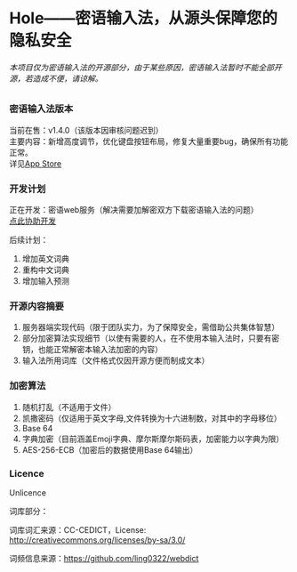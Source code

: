 # Hole——密语输入法，从源头保障您的隐私安全

###### 本项目仅为密语输入法的开源部分，由于某些原因，密语输入法暂时不能全部开源，若造成不便，请谅解。

### 密语输入法版本
当前在售：v1.4.0（该版本因审核问题迟到）  
主要内容：新增高度调节，优化键盘按钮布局，修复大量重要bug，确保所有功能正常。  
详见[App Store](https://appsto.re/cn/RzEw_.i)  

### 开发计划
正在开发：密语web服务（解决需要加解密双方下载密语输入法的问题）  
[点此协助开发](https://github.com/ExTEnS10N/hole-for-web)  
  
后续计划：  
1. 增加英文词典  
2. 重构中文词典  
3. 增加输入预测  

### 开源内容摘要
1. 服务器端实现代码（限于团队实力，为了保障安全，需借助公共集体智慧）  
2. 部分加密算法实现细节（以使有需要的人，在不使用本输入法时，只要有密钥，也能正常解密本输入法加密的内容）
3. 输入法所用词库（文件格式仅因开源方便而制成文本）

### 加密算法
1. 随机打乱（不适用于文件）  
2. 凯撒密码（仅适用于英文字母,文件转换为十六进制数，对其中的字母移位）
3. Base 64
4. 字典加密（目前涵盖Emoji字典、摩尔斯摩尔斯码表，加密能力以字典为限）
5. AES-256-ECB（加密后的数据使用Base 64输出）

### Licence

Unlicence

词库部分：

词库词汇来源：CC-CEDICT，License: http://creativecommons.org/licenses/by-sa/3.0/

词频信息来源：https://github.com/ling0322/webdict
